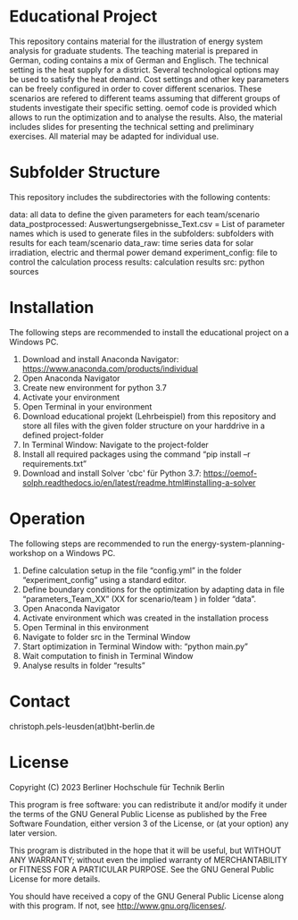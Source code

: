 # Educational Project

This repository contains material for the illustration of energy system analysis for graduate students. The teaching material is prepared in German, coding contains a mix of German and Englisch. The technical setting is the heat supply for a district. Several technological options may be used to satisfy the heat demand. Cost settings and other key parameters can be freely configured in order to cover different scenarios. These scenarios are refered to different teams assuming that different groups of students investigate their specific setting. oemof code is provided which allows to run the optimization and to analyse the results. Also, the material includes slides for presenting the technical setting and preliminary exercises. All material may be adapted for individual use.

# Subfolder Structure
This repository includes the subdirectories with the following contents:

data: all data to define the given parameters for each team/scenario
data_postprocessed: Auswertungsergebnisse_Text.csv = List of parameter names which is used to generate files in the subfolders: subfolders with results for each team/scenario 
data_raw: time series data for solar irradiation, electric and thermal power demand
experiment_config: file to control the calculation process
results: calculation results
src: python sources

# Installation
The following steps are recommended to install the educational project on a Windows PC.

1.	Download and install Anaconda Navigator: https://www.anaconda.com/products/individual
2.	Open Anaconda Navigator
3.	Create new environment for python 3.7
4.	Activate your environment
5.	Open Terminal in your environment
6.	Download educational projekt (Lehrbeispiel) from this repository and store all files with the given folder structure on your harddrive in a defined project-folder
7.	In Terminal Window: Navigate to the project-folder
8.	Install all required packages using the command “pip install –r requirements.txt”
9.	Download and install Solver 'cbc' für Python 3.7: https://oemof-solph.readthedocs.io/en/latest/readme.html#installing-a-solver

# Operation
The following steps are recommended to run the energy-system-planning-workshop on a Windows PC.

1.	Define calculation setup in the file “config.yml” in the folder “experiment_config” using a standard editor.
2.	Define boundary conditions for the optimization by adapting data in file “parameters_Team_XX” (XX for scenario/team ) in folder “data”.
3.	Open Anaconda Navigator
4.	Activate environment which was created in the installation process
5.	Open Terminal in this environment
6.	Navigate to folder src in the Terminal Window
7.	Start optimization in Terminal Window with: “python main.py”
8.	Wait computation to finish in Terminal Window
9.	Analyse results in folder “results”

# Contact
christoph.pels-leusden(at)bht-berlin.de

# License
Copyright (C) 2023 Berliner Hochschule für Technik Berlin

This program is free software: you can redistribute it and/or modify
it under the terms of the GNU General Public License as published by
the Free Software Foundation, either version 3 of the License, or
(at your option) any later version.

This program is distributed in the hope that it will be useful,
but WITHOUT ANY WARRANTY; without even the implied warranty of
MERCHANTABILITY or FITNESS FOR A PARTICULAR PURPOSE.  See the
GNU General Public License for more details.

You should have received a copy of the GNU General Public License
along with this program.  If not, see http://www.gnu.org/licenses/.
